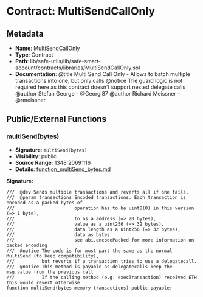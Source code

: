 # Contract: MultiSendCallOnly

## Metadata

- **Name**: MultiSendCallOnly
- **Type**: Contract
- **Path**: lib/safe-utils/lib/safe-smart-account/contracts/libraries/MultiSendCallOnly.sol
- **Documentation**:  @title Multi Send Call Only - Allows to batch multiple transactions into one, but only calls
   @notice The guard logic is not required here as this contract doesn't support nested delegate calls
   @author Stefan George - @Georgi87
   @author Richard Meissner - @rmeissner

## Public/External Functions

### multiSend(bytes)

- **Signature**: `multiSend(bytes)`
- **Visibility**: public
- **Source Range**: 1348:2069:116
- **Details**: [function_multiSend_bytes.md](./function_multiSend_bytes.md)

**Signature:**
```solidity
///  @dev Sends multiple transactions and reverts all if one fails.
///  @param transactions Encoded transactions. Each transaction is encoded as a packed bytes of
///                      operation has to be uint8(0) in this version (=> 1 byte),
///                      to as a address (=> 20 bytes),
///                      value as a uint256 (=> 32 bytes),
///                      data length as a uint256 (=> 32 bytes),
///                      data as bytes.
///                      see abi.encodePacked for more information on packed encoding
///  @notice The code is for most part the same as the normal MultiSend (to keep compatibility),
///          but reverts if a transaction tries to use a delegatecall.
///  @notice This method is payable as delegatecalls keep the msg.value from the previous call
///          If the calling method (e.g. execTransaction) received ETH this would revert otherwise
function multiSend(bytes memory transactions) public payable;
```
